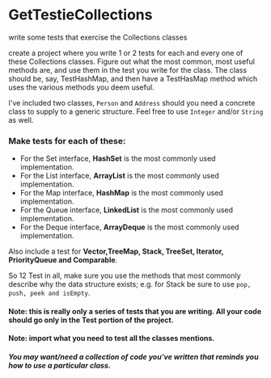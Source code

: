 # GetTestieCollections
write some tests that exercise the Collections classes


create a project where you write 1 or 2 tests for each and every one of these Collections classes. Figure out what the most common, most useful methods are, and use them in the test you write for the class.
The class should be, say, TestHashMap, and then have a TestHasMap method which uses the various methods you deem useful.

I've included two classes, `Person` and `Address` should you need a concrete class to supply to a generic structure. Feel free to use `Integer` and/or `String` as well.

### Make tests for each of these:

- For the Set interface, __HashSet__ is the most commonly used implementation.
- For the List interface, __ArrayList__ is the most commonly used implementation.
- For the Map interface, __HashMap__ is the most commonly used implementation.
- For the Queue interface, __LinkedList__ is the most commonly used implementation.
- For the Deque interface, __ArrayDeque__ is the most commonly used implementation.

Also include a test for __Vector,TreeMap, Stack, TreeSet, Iterator, PriorityQueue and Comparable__.

So 12 Test in all, make sure you use the methods that most commonly describe why the data structure exists; e.g. for Stack be sure to use `pop, push, peek and isEmpty`.

#### Note: this is really only a series of tests that you are writing. All your code should go only in the Test portion of the project.

#### Note: import what you need to test all the classes mentions.

##### You may want/need a collection of code you've written that reminds you how to use a particular class.
